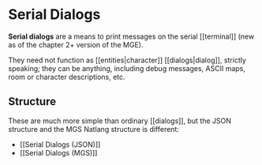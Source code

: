 # Serial Dialogs

**Serial dialogs** are a means to print messages on the serial [[terminal]] (new as of the chapter 2+ version of the MGE).

They need not function as [[entities|character]] [[dialogs|dialog]], strictly speaking; they can be anything, including debug messages, ASCII maps, room or character descriptions, etc.

## Structure

These are much more simple than ordinary [[dialogs]], but the JSON structure and the MGS Natlang structure is different:

- [[Serial Dialogs (JSON)]]
- [[Serial Dialogs (MGS)]]
